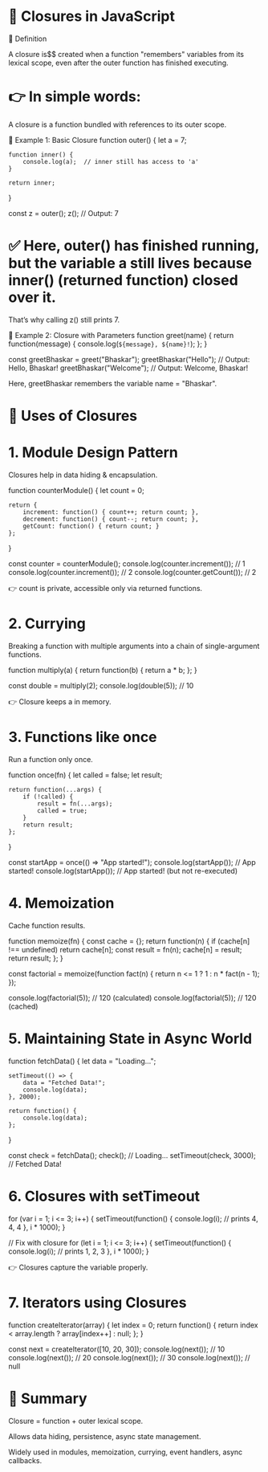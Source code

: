 # 📘 Closures in JavaScript
📌 Definition

A closure is$$ created when a function "remembers" variables from its lexical scope, even after the outer function has finished executing.

# 👉 In simple words:
A closure is a function bundled with references to its outer scope.

📌 Example 1: Basic Closure
function outer() {
    let a = 7;

    function inner() {
        console.log(a);  // inner still has access to 'a'
    }

    return inner;
}

const z = outer();
z();  // Output: 7


# ✅ Here, outer() has finished running, but the variable a still lives because inner() (returned function) closed over it.
That’s why calling z() still prints 7.

📌 Example 2: Closure with Parameters
function greet(name) {
    return function(message) {
        console.log(`${message}, ${name}!`);
    };
}

const greetBhaskar = greet("Bhaskar");
greetBhaskar("Hello");  // Output: Hello, Bhaskar!
greetBhaskar("Welcome"); // Output: Welcome, Bhaskar!


Here, greetBhaskar remembers the variable name = "Bhaskar".

# 📌 Uses of Closures
# 1. Module Design Pattern

Closures help in data hiding & encapsulation.

function counterModule() {
    let count = 0;

    return {
        increment: function() { count++; return count; },
        decrement: function() { count--; return count; },
        getCount: function() { return count; }
    };
}

const counter = counterModule();
console.log(counter.increment()); // 1
console.log(counter.increment()); // 2
console.log(counter.getCount());  // 2


👉 count is private, accessible only via returned functions.

# 2. Currying

Breaking a function with multiple arguments into a chain of single-argument functions.

function multiply(a) {
    return function(b) {
        return a * b;
    };
}

const double = multiply(2);
console.log(double(5)); // 10


👉 Closure keeps a in memory.

# 3. Functions like once

Run a function only once.

function once(fn) {
    let called = false;
    let result;

    return function(...args) {
        if (!called) {
            result = fn(...args);
            called = true;
        }
        return result;
    };
}

const startApp = once(() => "App started!");
console.log(startApp()); // App started!
console.log(startApp()); // App started! (but not re-executed)

# 4. Memoization

Cache function results.

function memoize(fn) {
    const cache = {};
    return function(n) {
        if (cache[n] !== undefined) return cache[n];
        const result = fn(n);
        cache[n] = result;
        return result;
    };
}

const factorial = memoize(function fact(n) {
    return n <= 1 ? 1 : n * fact(n - 1);
});

console.log(factorial(5)); // 120 (calculated)
console.log(factorial(5)); // 120 (cached)

# 5. Maintaining State in Async World
function fetchData() {
    let data = "Loading...";

    setTimeout(() => {
        data = "Fetched Data!";
        console.log(data);
    }, 2000);

    return function() {
        console.log(data);
    };
}

const check = fetchData();
check(); // Loading...
setTimeout(check, 3000); // Fetched Data!

# 6. Closures with setTimeout
for (var i = 1; i <= 3; i++) {
    setTimeout(function() {
        console.log(i); // prints 4, 4, 4
    }, i * 1000);
}

// Fix with closure
for (let i = 1; i <= 3; i++) {
    setTimeout(function() {
        console.log(i); // prints 1, 2, 3
    }, i * 1000);
}


👉 Closures capture the variable properly.

# 7. Iterators using Closures
function createIterator(array) {
    let index = 0;
    return function() {
        return index < array.length ? array[index++] : null;
    };
}

const next = createIterator([10, 20, 30]);
console.log(next()); // 10
console.log(next()); // 20
console.log(next()); // 30
console.log(next()); // null











# 📌 Summary

Closure = function + outer lexical scope.

Allows data hiding, persistence, async state management.

Widely used in modules, memoization, currying, event handlers, async callbacks.